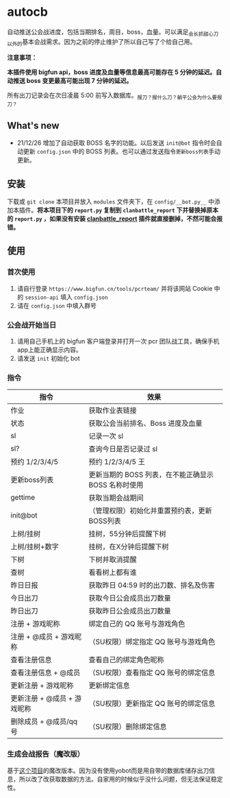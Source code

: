 # autocb

自动推送公会战进度，包括当期排名，周目，boss，血量。可以满足<sub>会长抓甜心刀以外的</sub>基本会战需求。因为之前的停止维护了所以自己写了个给自己用。

**注意事项：**  

**本插件使用 bigfun api，boss 进度及血量等信息最高可能存在 5 分钟的延迟。自动推送 boss 变更最高可能出现 7 分钟的延迟。**   

所有出刀记录会在次日凌晨 5:00 前写入数据库。<sub>报刀？报什么刀？躺平公会为什么要报刀？</sub>


## What's new
 - 21/12/26 增加了自动获取 BOSS 名字的功能。以后发送 `init@bot` 指令时会自动更新 `config.json` 中的 BOSS 列表。也可以通过发送指令`更新boss列表`手动更新。 


## 安装
下载或 `git clone` 本项目并放入 `modules` 文件夹下，在 `config/__bot.py__` 中添加本插件。**将本项目下的 `report.py` 复制到 `clanbattle_report` 下并替换掉原本的 `report.py` ，如果没有安装 [clanbattle_report](https://github.com/zyujs/clanbattle_report) 插件就直接删掉，不然可能会报错。**

## 使用

### 首次使用
1. 请自行登录 `https://www.bigfun.cn/tools/pcrteam/` 并将该网站 Cookie 中的 `session-api` 填入 `config.json`
2. 请在 `config.json` 中填入群号

### 公会战开始当日
1. 请用自己手机上的 bigfun 客户端登录并打开一次 pcr 团队战工具，确保手机app上能正确显示内容。
2. 请发送 `init` 初始化 bot

### 指令

| 指令 | 效果 |
| --- | --- |
| 作业 | 获取作业表链接 |
| 状态 | 获取公会当前排名、Boss 进度及血量 |
| sl | 记录一次 sl |
| sl? | 查询今日是否记录过 sl |
| 预约 1/2/3/4/5 | 预约 1/2/3/4/5 王 |
| 更新boss列表 | 更新当期的 BOSS 列表，在不能正确显示 BOSS 名称时使用 |
| gettime | 获取当期会战期间 |
| init@bot | （管理权限）初始化并重置预约表，更新BOSS列表 |
| 上树/挂树 | 挂树，55分钟后提醒下树 |
| 上树/挂树+数字 | 挂树，在X分钟后提醒下树 |
| 下树 | 下树并取消提醒 |
| 查树 | 看看树上都有谁 |
| 昨日日报 | 获取昨日 04:59 时的出刀数、排名及伤害 |
| 今日出刀 | 获取今日公会成员出刀数量 |
| 昨日出刀 | 获取昨日公会成员出刀数量 |
| 注册 + 游戏昵称 | 绑定自己的 QQ 账号与游戏角色 |
| 注册 + @成员 + 游戏昵称 | （SU权限）绑定指定 QQ 账号与游戏角色 |
| 查看注册信息 | 查看自己的绑定角色昵称 |
| 查看注册信息 + @成员 | （SU权限）查看指定 QQ 账号的绑定信息 |
| 更新注册 + 游戏昵称 | 更新绑定信息 
| 更新注册 + @成员 + 游戏昵称 | （SU权限）更新指定 QQ 账号的绑定信息 |
| 删除成员 + @成员/qq号 | （SU权限）删除绑定信息

### 生成会战报告（魔改版）
基于[这个项目](https://github.com/zyujs/clanbattle_report)的魔改版本。因为没有使用yobot而是用自带的数据库储存出刀信息，所以改了改获取数据的方法。自家用的时候似乎没什么问题，但无法保证稳定性。
